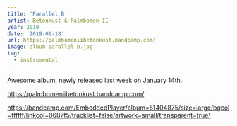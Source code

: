 ```yaml
---
title: 'Parallel B'
artist: Betonkust & Palmbomen II
year: 2019
date: '2019-01-18'
url: https://palmbomeniibetonkust.bandcamp.com/
image: album-parallel-b.jpg
tag:
  - instrumental
---
```


Awesome album, newly released last week on January 14th.

https://palmbomeniibetonkust.bandcamp.com/

https://bandcamp.com/EmbeddedPlayer/album=51404875/size=large/bgcol=ffffff/linkcol=0687f5/tracklist=false/artwork=small/transparent=true/
